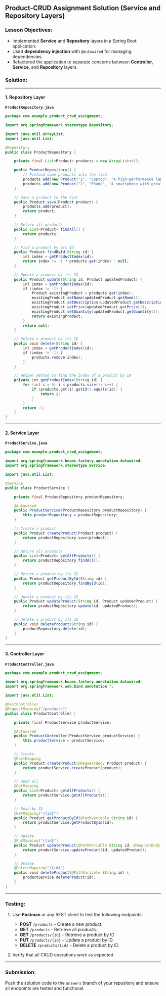
## Product-CRUD Assignment Solution (Service and Repository Layers)

### Lesson Objectives:

- Implemented **Service** and **Repository** layers in a Spring Boot application.
- Used **dependency injection** with `@Autowired` for managing dependencies.
- Refactored the application to separate concerns between **Controller**, **Service**, and **Repository** layers.

### Solution:

---

#### 1. **Repository Layer**

**`ProductRepository.java`**

```java
package com.example.product_crud_assignment;

import org.springframework.stereotype.Repository;

import java.util.ArrayList;
import java.util.List;

@Repository
public class ProductRepository {

    private final List<Product> products = new ArrayList<>();

    public ProductRepository() {
        // Preload some products into the list.
        products.add(new Product("1", "Laptop", "A high-performance laptop", 1200.0, 10));
        products.add(new Product("2", "Phone", "A smartphone with great features", 800.0, 20));
    }

    // Save a product to the list
    public Product save(Product product) {
        products.add(product);
        return product;
    }

    // Return all products
    public List<Product> findAll() {
        return products;
    }

    // Find a product by its ID
    public Product findById(String id) {
        int index = getProductIndex(id);
        return index != -1 ? products.get(index) : null;
    }

    // Update a product by its ID
    public Product update(String id, Product updatedProduct) {
        int index = getProductIndex(id);
        if (index != -1) {
            Product existingProduct = products.get(index);
            existingProduct.setName(updatedProduct.getName());
            existingProduct.setDescription(updatedProduct.getDescription());
            existingProduct.setPrice(updatedProduct.getPrice());
            existingProduct.setQuantity(updatedProduct.getQuantity());
            return existingProduct;
        }
        return null;
    }

    // Delete a product by its ID
    public void delete(String id) {
        int index = getProductIndex(id);
        if (index != -1) {
            products.remove(index);
        }
    }

    // Helper method to find the index of a product by ID
    private int getProductIndex(String id) {
        for (int i = 0; i < products.size(); i++) {
            if (products.get(i).getId().equals(id)) {
                return i;
            }
        }
        return -1;
    }
}
```

---

#### 2. **Service Layer**

**`ProductService.java`**

```java
package com.example.product_crud_assignment;

import org.springframework.beans.factory.annotation.Autowired;
import org.springframework.stereotype.Service;

import java.util.List;

@Service
public class ProductService {

    private final ProductRepository productRepository;

    @Autowired
    public ProductService(ProductRepository productRepository) {
        this.productRepository = productRepository;
    }

    // Create a product
    public Product createProduct(Product product) {
        return productRepository.save(product);
    }

    // Return all products
    public List<Product> getAllProducts() {
        return productRepository.findAll();
    }

    // Return a product by its ID
    public Product getProductById(String id) {
        return productRepository.findById(id);
    }

    // Update a product by its ID
    public Product updateProduct(String id, Product updatedProduct) {
        return productRepository.update(id, updatedProduct);
    }

    // Delete a product by its ID
    public void deleteProduct(String id) {
        productRepository.delete(id);
    }
}
```

---

#### 3. **Controller Layer**

**`ProductController.java`**

```java
package com.example.product_crud_assignment;

import org.springframework.beans.factory.annotation.Autowired;
import org.springframework.web.bind.annotation.*;

import java.util.List;

@RestController
@RequestMapping("/products")
public class ProductController {

    private final ProductService productService;

    @Autowired
    public ProductController(ProductService productService) {
        this.productService = productService;
    }

    // Create
    @PostMapping
    public Product createProduct(@RequestBody Product product) {
        return productService.createProduct(product);
    }

    // Read all
    @GetMapping
    public List<Product> getAllProducts() {
        return productService.getAllProducts();
    }

    // Read by ID
    @GetMapping("/{id}")
    public Product getProductById(@PathVariable String id) {
        return productService.getProductById(id);
    }

    // Update
    @PutMapping("/{id}")
    public Product updateProduct(@PathVariable String id, @RequestBody Product updatedProduct) {
        return productService.updateProduct(id, updatedProduct);
    }

    // Delete
    @DeleteMapping("/{id}")
    public void deleteProduct(@PathVariable String id) {
        productService.deleteProduct(id);
    }
}
```

---

### Testing:

1. Use **Postman** or any REST client to test the following endpoints:
   - **POST** `/products` - Create a new product.
   - **GET** `/products` - Retrieve all products.
   - **GET** `/products/{id}` - Retrieve a product by ID.
   - **PUT** `/products/{id}` - Update a product by ID.
   - **DELETE** `/products/{id}` - Delete a product by ID.

2. Verify that all CRUD operations work as expected.

---

### Submission:

Push the solution code to the `answers` branch of your repository and ensure all endpoints are tested and functional.
